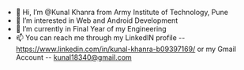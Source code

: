 - 👋 Hi, I’m @Kunal Khanra from Army Institute of Technology, Pune
- 👀 I’m interested in Web and Android Development
- 🌱 I’m currently in Final Year of my Engineering
- 📫 You can reach me through my LinkedIN profile -- https://www.linkedin.com/in/kunal-khanra-b09397169/  or my Gmail Account -- kunal18340@gmail.com

<!---
KUNAL-FALCON/KUNAL-FALCON is a ✨ special ✨ repository because its `README.md` (this file) appears on your GitHub profile.
You can click the Preview link to take a look at your changes.
--->
